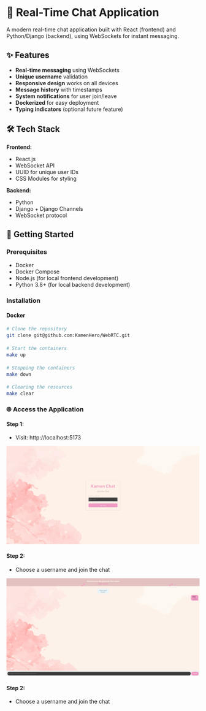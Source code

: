 # 🚀 Real-Time Chat Application

A modern real-time chat application built with React (frontend) and Python/Django (backend), using WebSockets for instant messaging.


## ✨ Features

- **Real-time messaging** using WebSockets
- **Unique username** validation
- **Responsive design** works on all devices
- **Message history** with timestamps
- **System notifications** for user join/leave
- **Dockerized** for easy deployment
- **Typing indicators** (optional future feature)

## 🛠️ Tech Stack

**Frontend:**
- React.js
- WebSocket API
- UUID for unique user IDs
- CSS Modules for styling

**Backend:**
- Python
- Django + Django Channels
- WebSocket protocol

## 🚀 Getting Started

### Prerequisites
- Docker
- Docker Compose
- Node.js (for local frontend development)
- Python 3.8+ (for local backend development)

### Installation

#### Docker
```bash
# Clone the repository
git clone git@github.com:KamenHero/WebRTC.git

# Start the containers
make up

# Stopping the containers
make down

# Clearing the resources
make clear
```

### 🌐 Access the Application

#### Step 1:

- Visit: http://localhost:5173

![Join Screen](./Demo/Join-Screen.png)

#### Step 2:

- Choose a username and join the chat

![chat-view](./Demo/chat-view.png)

#### Step 2:

- Choose a username and join the chat